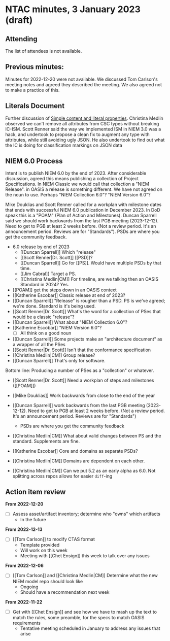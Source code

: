# NTAC minutes, 3 January 2023 (draft)

## Attending

The list of attendees is not available.

## **Previous minutes:**  

Minutes for 2022-12-20 were not available.  We discussed Tom Carlson's meeting notes and agreed they described the meeting.  We also agreed not to make a practice of this.

## Literals Document

Further discussion of [Simple content and literal properties](../documents/Literals-221124.md).  Christina Medlin observed we can't remove all attributes from CSC types without breaking IC-ISM.  Scott Renner said the way we implemented ISM in NIEM 3.0 was a hack, and undertook to propose a clean fix to augment any type with attributes, while still avoiding ugly JSON.  He also undertook to find out what the IC is doing for classification markings on JSON data

## NIEM 6.0 Process

Intent is to publish NIEM 6.0 by the end of 2023.  After considerable discussion, agreed this means publishing a collection of Project Specifications.  In NIEM Classic we would call that collection a "NIEM Release".  in OASIS a release is something different.  We have not agreed on the noun to use.  Perhaps "NIEM Collection 6.0"?  "NIEM Version 6.0"?

Mike Douklias and Scott Renner called for a workplan with milestone dates that ends with successful NIEM 6.0 publication in December 2023.  In DoD speak this is a "POAM" (Plan of Action and Milestones).  Duncan Sparrell said we should work backwards from the last PGB meeting (2023-12-12). Need to get to PGB at least 2 weeks before. (Not a review period. It's an announcement period. Reviews are for "Standards").  PSDs are where you get the community feedback.

- 6.0 release by end of 2023
  - [[Duncan Sparrell]] Which "release"
  - [[Scott Renner|Dr. Scott]] [[PSD]]?
  - [[Duncan Sparrell]] Go for [[PS]]. Would have multiple PSDs by that time.
  - [[Jim Cabral]] Target a PS.
  - [[Christina Medlin|CM]] For timeline, are we talking then an OASIS Standard in 2024? Yes.
- [[POAM]] get the steps down in an OASIS context
- [[Katherine Escobar]] Classic release at end of 2023?
- [[Duncan Sparrell]] "Release" is rougher than a PSD. PS is we've agreed; we're done. Standard is it's being used.
- [[Scott Renner|Dr. Scott]] What's the word for a collection of PSes that would be a classic "release"?
- [[Duncan Sparrell]] What about "NIEM Collection 6.0"?
- [[Katherine Escobar]] "NIEM Version 6.0"?
  - [ ] All think on a good noun
- [[Duncan Sparrell]] Some projects make an "architecture document" as a wrapper of all the PSes
- [[Scott Renner|Dr. Scott]] Isn't that the conformance specification
- [[Christina Medlin|CM]] Group release?
- [[Duncan Sparrell]] That's only for software.

Bottom line: Producing a number of PSes as a "collection" or whatever.

- [[Scott Renner|Dr. Scott]] Need a workplan of steps and milestones ([[POAM]])
- [[Mike Douklias]] Work backwards from close to the end of the year
- [[Duncan Sparrell]] work backwards from the last PGB meeting (2023-12-12). Need to get to PGB at least 2 weeks before. (Not a review period. It's an announcement period. Reviews are for "Standards")
  - PSDs are where you get the community feedback
- [[Christina Medlin|CM]] What about valid changes between PS and the standard. Supplements are fine.
- [[Katherine Escobar]] Core and domains as separate PSDs?
- [[Christina Medlin|CM]] Domains are dependent on each other.

- [[Christina Medlin|CM]] Can we put 5.2 as an early alpha as 6.0. Not splitting across repos allows for easier `diff`-ing

## Action item review

**From 2022-12-20**

- [ ] Assess asset/artifact inventory; determine who "owns" which artifacts
  - In the future

**From 2022-12-13**

- [ ] [[Tom Carlson]] to modify CTAS format
  - Template provided
  - Will work on this week
  - Meeting with [[Chet Ensign]] this week to talk over any issues

**From 2022-12-06**

- [ ] [[Tom Carlson]] and [[Christina Medlin|CM]] Determine what the new NIEM model repo should look like
  - Ongoing
  - Should have a recommendation next week

**From 2022-11-22**

- [ ] Get with [[Chet Ensign]] and see how we have to mash up the text to match the rules, some preamble, for the specs to match OASIS requirements
  - Tentative meeting scheduled in January to address any issues that arise

